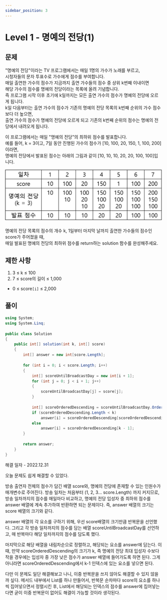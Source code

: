 ```yaml
---
sidebar_position: 3
---
```


# Level 1 - 명예의 전당(1)

## 문제

"명예의 전당"이라는 TV 프로그램에서는 매일 1명의 가수가 노래를 부르고, <br/>
시청자들의 문자 투표수로 가수에게 점수를 부여합니다. <br/>
매일 출연한 가수의 점수가 지금까지 출연 가수들의 점수 중 상위 k번째 이내이면 <br/>
해당 가수의 점수를 명예의 전당이라는 목록에 올려 기념합니다. <br/>
즉 프로그램 시작 이후 초기에 k일까지는 모든 출연 가수의 점수가 명예의 전당에 오르게 됩니다. <br/>
k일 다음부터는 출연 가수의 점수가 기존의 명예의 전당 목록의 k번째 순위의 가수 점수보다 더 높으면, <br/>
출연 가수의 점수가 명예의 전당에 오르게 되고 기존의 k번째 순위의 점수는 명예의 전당에서 내려오게 됩니다.<br/>

이 프로그램에서는 매일 "명예의 전당"의 최하위 점수를 발표합니다. <br/>
예를 들어, k = 3이고, 7일 동안 진행된 가수의 점수가 [10, 100, 20, 150, 1, 100, 200]이라면, <br/>
명예의 전당에서 발표된 점수는 아래의 그림과 같이 [10, 10, 10, 20, 20, 100, 100]입니다.<br/>

![Lv1_명예의 전당](../Images/lv1명예의전당.png)

명예의 전당 목록의 점수의 개수 k, 1일부터 마지막 날까지 출연한 가수들의 점수인 score가 주어졌을 때, <br/>
매일 발표된 명예의 전당의 최하위 점수를 return하는 solution 함수를 완성해주세요.

## 제한 사항

1. 3 ≤ k ≤ 100
2. 7 ≤ score의 길이 ≤ 1,000
- 0 ≤ score``[i]`` ≤ 2,000

## 풀이

```c#
using System;
using System.Linq;

public class Solution
{
    public int[] solution(int k, int[] score)
    {
        int[] answer = new int[score.Length];

        for (int i = 0; i < score.Length; i++)
        {
            int[] scoreUntilBroadcastDay = new int[i + 1];
            for (int j = 0; j < i + 1; j++)
            {
                scoreUntilBroadcastDay[j] = score[j];
            }

            int[] scoreOrderedDescending = scoreUntilBroadcastDay.OrderByDescending(item => item).ToArray();
            if (scoreOrderedDescending.Length < k)
                answer[i] = scoreOrderedDescending[scoreOrderedDescending.Length - 1];
            else
                answer[i] = scoreOrderedDescending[k - 1];
        }

        return answer;
    }
}
```

해결 일자 - 2022.12.31

오늘 문제도 쉽게 해결할 수 있었다.

방송 출연자 전체의 점수가 담긴 배열 score와, 명예의 전당에 존재할 수 있는 인원수가 매개변수로 주어진다.
방송 일차는 처음부터 (1, 2, 3... score.Length) 까지 커지므로, 방송 일차까지의 점수를 매일마다 비교하고,
명예의 전당 입성자 중 최하위 점수를 answer 배열에 계속 추가하여 반환하면 되는 문제이다.
즉, answer 배열의 크기는 score 배열의 크기와 같다.

answer 배열의 각 요소를 구하기 위해, 우선 score배열의 크기만큼 반복문을 선언했다.
그리고 각 방송 일차까지의 점수를 담는 배열 scoreUntilBroadcastDay를 선언하고, 
매 반복마다 해당 일차까지의 점수를 담도록 했다.

마지막으로 해당 배열을 내림차순으로 정렬하고, 해당되는 요소를 answer에 담는다.
이 때, 만약 scoreOrderedDescending의 크기가 k, 즉 명예의 전당 최대 입성자 수보다 작을 경우에는
입성자 중 가장 낮은 점수가 answer 배열에 들어가도록 하면 된다.
그게 아니라면 scoreOrderedDescending에서 k-1 인덱스에 있는 요소를 넣으면 된다.

다만 이 문제도 일단 해결해보고 나니, 이중 반복문을 쓰지 않아도 해결할 수 있지 않을까 싶다.
메서드 내부에서 List를 하나 만들어서, 반복문 순차마다 score의 요소를 하나씩 집어넣으면서 정렬시킨 후,
List에서 해당되는 인덱스의 점수를 answer에 집어넣는다면 굳이 이중 반복문이 없어도 해결이 가능할 것이라 생각된다.